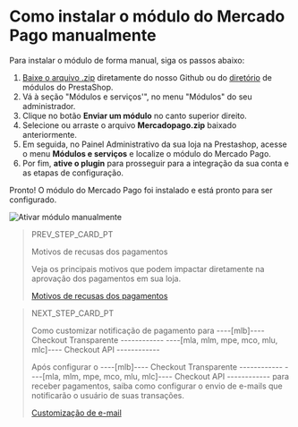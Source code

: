 # Como instalar o módulo do Mercado Pago manualmente
 
Para instalar o módulo de forma manual, siga os passos abaixo:
 
1. [Baixe o arquivo .zip](https://github.com/mercadopago/cart-prestashop-7/releases/latest) diretamente do nosso Github ou do [diretório](https://addons.prestashop.com/pt/pagamento-carta-carteira/23962-mercado-pago.html) de módulos do PrestaShop.
2. Vá à seção "Módulos e serviços'", no menu "Módulos" do seu administrador.
3. Clique no botão **Enviar um módulo** no canto superior direito.
4. Selecione ou arraste o arquivo **Mercadopago.zip** baixado anteriormente.
5. Em seguida, no Painel Administrativo da sua loja na Prestashop, acesse o menu **Módulos e serviços** e localize o módulo do Mercado Pago.
6. Por fim, **ative o plugin** para prosseguir para a integração da sua conta e as etapas de configuração.

Pronto! O módulo do Mercado Pago foi instalado e está pronto para ser configurado.
 
![Ativar módulo manualmente](/images/prestashop/instalacao_manual_pt.gif)

> PREV_STEP_CARD_PT
>
> Motivos de recusas dos pagamentos
>
> Veja os principais motivos que podem impactar diretamente na aprovação dos pagamentos em sua loja. 
>
> [Motivos de recusas dos pagamentos](/developers/pt/docs/prestashop/sales-processing/reasons-for-refusals)

> NEXT_STEP_CARD_PT
>
> Como customizar notificação de pagamento para ----[mlb]---- Checkout Transparente ------------ ----[mla, mlm, mpe, mco, mlu, mlc]---- Checkout API ------------
>
> Após configurar o ----[mlb]---- Checkout Transparente ------------ ----[mla, mlm, mpe, mco, mlu, mlc]---- Checkout API ------------ para receber pagamentos, saiba como configurar o envio de e-mails que notificarão o usuário de suas transações.
>
> [Customização de e-mail](/developers/pt/docs/prestashop/payment-setup/how-tos/cho-api-email-customization)